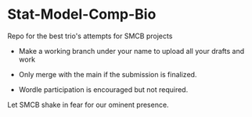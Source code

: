 # Stat-Model-Comp-Bio
Repo for the best trio's attempts for SMCB projects

* Make a working branch under your name to upload all your drafts and work

* Only merge with the main if the submission is finalized.

* Wordle participation is encouraged but not required.

Let SMCB shake in fear for our ominent presence. 
